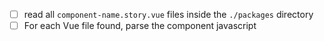 - [ ] read all `component-name.story.vue` files inside the `./packages` directory
- [ ] For each Vue file found, parse the component javascript